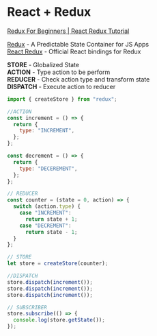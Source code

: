 <h1> React + Redux </h1>

[Redux For Beginners | React Redux Tutorial](https://www.youtube.com/watch?v=CVpUuw9XSjY&t=1780s)

[Redux](https://redux.js.org/) - A Predictable State Container for JS Apps<br>
[React Redux](https://react-redux.js.org/) - Official React bindings for Redux

</div>

**STORE** - Globalized State<br>
**ACTION** - Type action to be perform<br>
**REDUCER** - Check action type and transform state<br>
**DISPATCH** - Execute action to reducer<br>

```js
import { createStore } from "redux";

//ACTION
const increment = () => {
  return {
    type: "INCREMENT",
  };
};

const decrement = () => {
  return {
    type: "DECEREMENT",
  };
};

// REDUCER
const counter = (state = 0, action) => {
  switch (action.type) {
    case "INCREMENT":
      return state + 1;
    case "DECREMENT":
      return state - 1;
  }
};

// STORE
let store = createStore(counter);

//DISPATCH
store.dispatch(increment());
store.dispatch(increment());
store.dispatch(increment());

// SUBSCRIBER
store.subscribe(() => {
  console.log(store.getState());
});
```

